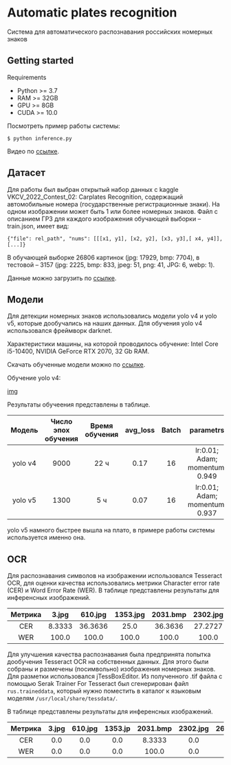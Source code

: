 # Automatic plates recognition
Система для автоматического распознавания российских номерных знаков

## Getting started

Requirements

* Python >= 3.7
* RAM >= 32GB
* GPU >= 8GB
* CUDA >= 10.0

Посмотреть пример работы системы:

````
$ python inference.py
````
Видео по [ссылке](https://drive.google.com/drive/folders/13ioOz5enOzW-IXUqd1GcuxtqtTpWBNrh?usp=sharing).

## Датасет
Для работы был выбран открытый набор данных с kaggle VKCV_2022_Contest_02: Carplates Recognition, содержащий 
автомобильные номера (государственные регистрационные знаки). На одном изображении может быть 1 или более номерных 
знаков. Файл с описанием ГРЗ для каждого изображения обучающей выборки – train.json, имеет вид:

````
{"file": rel_path", "nums": [[[x1, y1], [x2, y2], [x3, y3],[ x4, y4]], [...]}
````
В обучающей выборке 26806 картинок (jpg: 17929, bmp: 7704), в тестовой – 3157 (jpg: 2225, bmp: 833, jpeg: 51, png: 41, 
JPG: 6, webp: 1).

Данные можно загрузить по [ссылке](https://disk.yandex.ru/d/NANSgQklgRElog).

## Модели
Для детекции номерных знаков использовались модели yolo v4 и yolo v5, которые дообучались на наших данных.
Для обучения yolo v4 использовался фреймворк darknet.

Характеристики машины, на которой проводилось обучение: Intel Core i5-10400, NVIDIA GeForce RTX 2070, 32 Gb RAM.

Скачать обученные модели можно по [ссылке](https://drive.google.com/drive/folders/1BzMX_qxbXGL1pJ9BkzZgPccJaQEp57OT?usp=sharing).

Обучение yolo v4:

[img](https://github.com/Demin132132/dl_1_26_car_license_plate_recognition/raw/test_/img/img.jpg)

Результаты обучеения представлены в таблице.

| Модель  | Число эпох обучения | Время обучения | avg_loss | Batch |            parametrs            |
|:-------:|:-------------------:|:--------------:|:--------:|:-----:|:-------------------------------:|
| yolo v4 |        9000         |      22 ч      |   0.17   |  16   | lr:0.01; Adam; momentum: 0.949  | 
| yolo v5 |        1300         |      5 ч       |   0.07   |  16   | lr:0.01; Adam; momentum: 0.937  |

yolo v5 намного быстрее вышла на плато, в примере работы системы используется именно она.

## OCR 
Для распознавания символов на изображении использовался Tesseract OCR, для оценки качества использовались метрики 
Character error rate (CER) и Word Error Rate (WER). В таблице представлены результаты для инференсных изображений.

| Метрика | 3.jpg  | 610.jpg | 1353.jpg | 2031.bmp | 2302.jpg | 2699.jpg | 2855.jpg | 2896.jpg | 
|:-------:|:------:|:-------:|:--------:|:--------:|:--------:|:--------:|:--------:|:--------:|
|   CER   | 8.3333 | 36.3636 |   25.0   | 36.3636  | 27.2727  | 33.3333  | 54.5455  | 45.4545  |
|   WER   | 100.0  |  100.0  |  100.0   |  100.0   |  100.0   |  100.0   |  100.0   |  100.0   |

Для улучшения качества распознавания была предпринята попытка дообучения Tesseract OCR на собственных данных.
Для этого были собраны и размечены (посимвольно) изображения номерных знаков. Для разметки использовался jTessBoxEditor.
Из полученного .tif файла с помощью Serak Trainer For Tesseract был сгенерирован файл ````rus.traineddata````, который 
нужно поместить в каталог к языковым моделям ````/usr/local/share/tessdata/````. 

В таблице представлены результаты для инференсных изображений.

| Метрика | 3.jpg | 610.jpg | 1353.jp | 2031.bmp | 2302.jpg | 2699.jpg | 2855.jpg | 2896.jpg  | 
|:-------:|:-----:|:-------:|:-------:|:--------:|:--------:|:--------:|:--------:|:---------:|
|   CER   |  0.0  |   0.0   |   0.0   |  8.3333  |   0.0    |   0.0    |   25.0   |  8.3333   |
|   WER   |  0.0  |   0.0   |   0.0   |  100.0   |   0.0    |   0.0    |  100.0   |   100.0   |